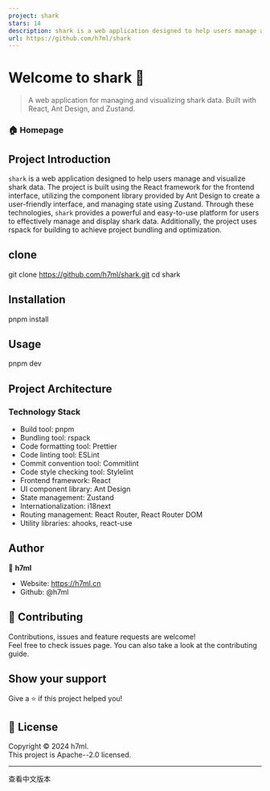 ```yaml
---
project: shark
stars: 14
description: shark is a web application designed to help users manage and visualize shark data. The project is built using the React framework for the frontend interface, utilizing the component library provided by Ant Design to create a user-friendly interface, and managing state using Zustand.
url: https://github.com/h7ml/shark
---
```


Welcome to shark 👋
===================

> A web application for managing and visualizing shark data. Built with React, Ant Design, and Zustand.

### 🏠 Homepage

Project Introduction
--------------------

`shark` is a web application designed to help users manage and visualize shark data. The project is built using the React framework for the frontend interface, utilizing the component library provided by Ant Design to create a user-friendly interface, and managing state using Zustand. Through these technologies, `shark` provides a powerful and easy-to-use platform for users to effectively manage and display shark data. Additionally, the project uses rspack for building to achieve project bundling and optimization.

clone
-----

git clone https://github.com/h7ml/shark.git
cd shark

Installation
------------

pnpm install

Usage
-----

pnpm dev

Project Architecture
--------------------

### Technology Stack

-   Build tool: pnpm
-   Bundling tool: rspack
-   Code formatting tool: Prettier
-   Code linting tool: ESLint
-   Commit convention tool: Commitlint
-   Code style checking tool: Stylelint
-   Frontend framework: React
-   UI component library: Ant Design
-   State management: Zustand
-   Internationalization: i18next
-   Routing management: React Router, React Router DOM
-   Utility libraries: ahooks, react-use

Author
------

👤 **h7ml**

-   Website: https://h7ml.cn
-   Github: @h7ml

🤝 Contributing
---------------

Contributions, issues and feature requests are welcome!  
Feel free to check issues page. You can also take a look at the contributing guide.

Show your support
-----------------

Give a ⭐️ if this project helped you!

📝 License
----------

Copyright © 2024 h7ml.  
This project is Apache--2.0 licensed.

* * *

查看中文版本
